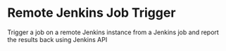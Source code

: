 # Remote Jenkins Job Trigger
Trigger a job on a remote Jenkins instance from a Jenkins job and report the results back using Jenkins API
